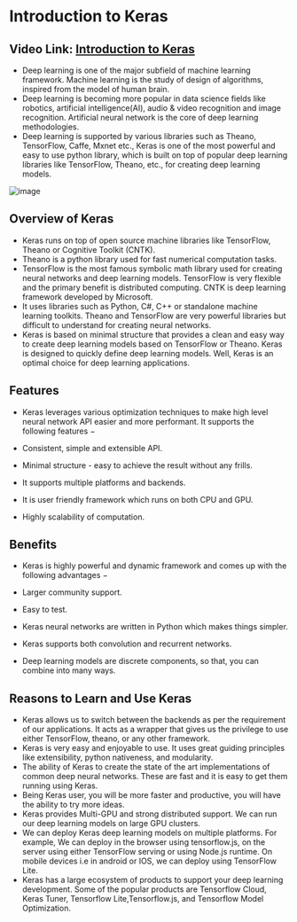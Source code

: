 # Introduction to Keras

## Video Link: [Introduction to Keras]()

- Deep learning is one of the major subfield of machine learning framework. Machine learning is the study of design of algorithms, inspired from the model of human brain. 
- Deep learning is becoming more popular in data science fields like robotics, artificial intelligence(AI), audio & video recognition and image recognition. Artificial neural network is the core of deep learning methodologies. 
- Deep learning is supported by various libraries such as Theano, TensorFlow, Caffe, Mxnet etc., Keras is one of the most powerful and easy to use python library, which is built on top of popular deep learning libraries like TensorFlow, Theano, etc., for creating deep learning models.

![image](https://user-images.githubusercontent.com/63282184/143387699-59a7d21e-2043-49ac-9689-7395f41a8c0b.png)


## Overview of Keras
- Keras runs on top of open source machine libraries like TensorFlow, Theano or Cognitive Toolkit (CNTK). 
- Theano is a python library used for fast numerical computation tasks. 
- TensorFlow is the most famous symbolic math library used for creating neural networks and deep learning models. TensorFlow is very flexible and the primary benefit is distributed computing. CNTK is deep learning framework developed by Microsoft. 
- It uses libraries such as Python, C#, C++ or standalone machine learning toolkits. Theano and TensorFlow are very powerful libraries but difficult to understand for creating neural networks.
- Keras is based on minimal structure that provides a clean and easy way to create deep learning models based on TensorFlow or Theano. Keras is designed to quickly define deep learning models. Well, Keras is an optimal choice for deep learning applications.


## Features
- Keras leverages various optimization techniques to make high level neural network API easier and more performant. It supports the following features −

- Consistent, simple and extensible API.

- Minimal structure - easy to achieve the result without any frills.

- It supports multiple platforms and backends.

- It is user friendly framework which runs on both CPU and GPU.

- Highly scalability of computation.



## Benefits

- Keras is highly powerful and dynamic framework and comes up with the following advantages −

- Larger community support.

- Easy to test.

- Keras neural networks are written in Python which makes things simpler.

- Keras supports both convolution and recurrent networks.

- Deep learning models are discrete components, so that, you can combine into many ways.


## Reasons to Learn and Use Keras
- Keras allows us to switch between the backends as per the requirement of our applications. It acts as a wrapper that gives us the privilege to use either TensorFlow, theano, or any other framework.
- Keras is very easy and enjoyable to use. It uses great guiding principles like extensibility, python nativeness, and modularity.
- The ability of Keras to create the state of the art implementations of common deep neural networks. These are fast and it is easy to get them running using Keras.
- Being Keras user, you will be more faster and productive, you will have the ability to try more ideas.
- Keras provides Multi-GPU and strong distributed support. We can run our deep learning models on large GPU clusters.
- We can deploy Keras deep learning models on multiple platforms. For example, We can deploy in the browser using tensorflow.js, on the server using either TensorFlow serving or using Node.js runtime. On mobile devices i.e in android or IOS, we can deploy using TensorFlow Lite.
- Keras has a large ecosystem of products to support your deep learning development. Some of the popular products are Tensorflow Cloud, Keras Tuner, Tensorflow Lite,Tensorflow.js, and Tensorflow Model Optimization.
